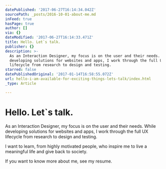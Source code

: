 ```yaml
---
datePublished: '2017-06-27T16:14:34.042Z'
sourcePath: _posts/2016-10-01-about-me.md
inFeed: true
hasPage: true
author: []
via: {}
dateModified: '2017-06-27T16:14:33.471Z'
title: Hello. Let`s talk.
publisher: {}
description: >-
  As an Interaction Designer, my focus is on the user and their needs. While
  developing solutions for websites and apps, I work through the full UX
  lifecycle from research to design and testing.
starred: false
datePublishedOriginal: '2017-01-14T16:58:55.072Z'
url: hello-i-am-available-for-exciting-things-lets-talk/index.html
_type: Article

---
```

# **Hello. Let\`s talk.**

As an Interaction Designer, my focus is on the user and their needs. While developing solutions for websites and apps, I work through the full UX lifecycle from research to design and testing.

I want to learn, from highly motivated people, who inspire me to live a meaningful life and give back to society.

If you want to know more about me, see my resume.